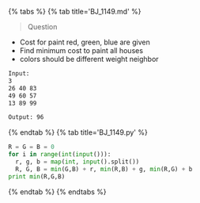 {% tabs %}
{% tab title='BJ_1149.md' %}

> Question

* Cost for paint red, green, blue are given
* Find minimum cost to paint all houses
* colors should be different weight neighbor

```txt
Input:
3
26 40 83
49 60 57
13 89 99

Output: 96
```

{% endtab %}
{% tab title='BJ_1149.py' %}

```py
R = G = B = 0
for i in range(int(input())):
  r, g, b = map(int, input().split())
  R, G, B = min(G,B) + r, min(R,B) + g, min(R,G) + b
print min(R,G,B)
```

{% endtab %}
{% endtabs %}

